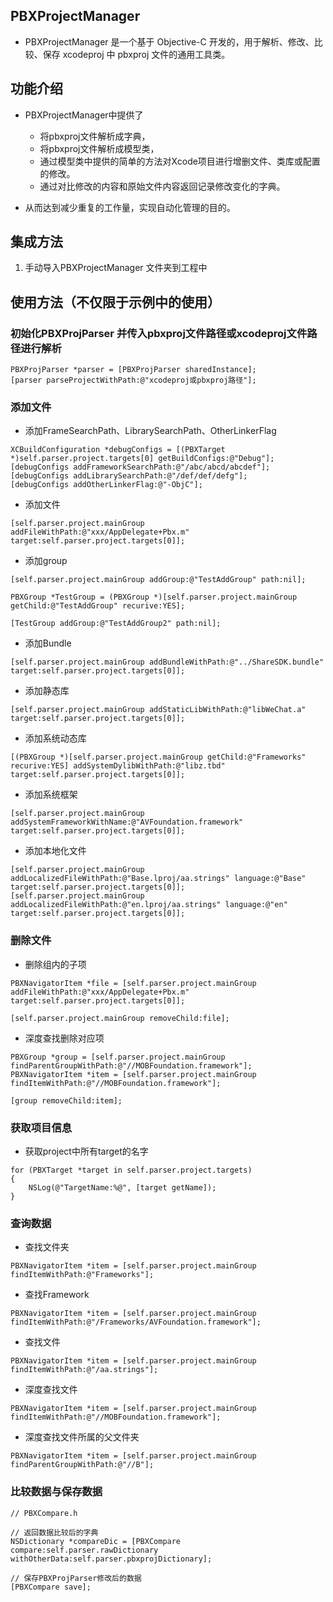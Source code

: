 ## PBXProjectManager
* PBXProjectManager 是一个基于 Objective-C 开发的，用于解析、修改、比较、保存 xcodeproj 中 pbxproj 文件的通用工具类。


## 功能介绍

* PBXProjectManager中提供了

    * 将pbxproj文件解析成字典，
    * 将pbxproj文件解析成模型类，
    * 通过模型类中提供的简单的方法对Xcode项目进行增删文件、类库或配置的修改。
    * 通过对比修改的内容和原始文件内容返回记录修改变化的字典。

* 从而达到减少重复的工作量，实现自动化管理的目的。

## 集成方法
1. 手动导入PBXProjectManager 文件夹到工程中

## 使用方法（不仅限于示例中的使用）

### 初始化PBXProjParser 并传入pbxproj文件路径或xcodeproj文件路径进行解析
```
PBXProjParser *parser = [PBXProjParser sharedInstance];
[parser parseProjectWithPath:@"xcodeproj或pbxproj路径"];
```

### 添加文件
* 添加FrameSearchPath、LibrarySearchPath、OtherLinkerFlag
```
XCBuildConfiguration *debugConfigs = [(PBXTarget *)self.parser.project.targets[0] getBuildConfigs:@"Debug"];
[debugConfigs addFrameworkSearchPath:@"/abc/abcd/abcdef"];
[debugConfigs addLibrarySearchPath:@"/def/def/defg"];
[debugConfigs addOtherLinkerFlag:@"-ObjC"];
```
* 添加文件
```
[self.parser.project.mainGroup addFileWithPath:@"xxx/AppDelegate+Pbx.m" target:self.parser.project.targets[0]];
```
* 添加group
```
[self.parser.project.mainGroup addGroup:@"TestAddGroup" path:nil];
    
PBXGroup *TestGroup = (PBXGroup *)[self.parser.project.mainGroup getChild:@"TestAddGroup" recurive:YES];
    
[TestGroup addGroup:@"TestAddGroup2" path:nil];
```
* 添加Bundle
```
[self.parser.project.mainGroup addBundleWithPath:@"../ShareSDK.bundle" target:self.parser.project.targets[0]];
```
* 添加静态库
```
[self.parser.project.mainGroup addStaticLibWithPath:@"libWeChat.a" target:self.parser.project.targets[0]];
```

* 添加系统动态库
```
[(PBXGroup *)[self.parser.project.mainGroup getChild:@"Frameworks" recurive:YES] addSystemDylibWithPath:@"libz.tbd" target:self.parser.project.targets[0]];
```

* 添加系统框架
```
[self.parser.project.mainGroup addSystemFrameworkWithName:@"AVFoundation.framework" target:self.parser.project.targets[0]];
```
* 添加本地化文件
```
[self.parser.project.mainGroup addLocalizedFileWithPath:@"Base.lproj/aa.strings" language:@"Base" target:self.parser.project.targets[0]];
[self.parser.project.mainGroup addLocalizedFileWithPath:@"en.lproj/aa.strings" language:@"en" target:self.parser.project.targets[0]];
```

### 删除文件
* 删除组内的子项
```
PBXNavigatorItem *file = [self.parser.project.mainGroup addFileWithPath:@"xxx/AppDelegate+Pbx.m" target:self.parser.project.targets[0]];
    
[self.parser.project.mainGroup removeChild:file];
```

* 深度查找删除对应项
```
PBXGroup *group = [self.parser.project.mainGroup findParentGroupWithPath:@"//MOBFoundation.framework"];
PBXNavigatorItem *item = [self.parser.project.mainGroup findItemWithPath:@"//MOBFoundation.framework"];
    
[group removeChild:item];
```

### 获取项目信息

* 获取project中所有target的名字
```
for (PBXTarget *target in self.parser.project.targets)
{
    NSLog(@"TargetName:%@", [target getName]);
}
```

### 查询数据

* 查找文件夹
```
PBXNavigatorItem *item = [self.parser.project.mainGroup findItemWithPath:@"Frameworks"];
```

* 查找Framework
```
PBXNavigatorItem *item = [self.parser.project.mainGroup findItemWithPath:@"/Frameworks/AVFoundation.framework"];
```

* 查找文件
```
PBXNavigatorItem *item = [self.parser.project.mainGroup findItemWithPath:@"/aa.strings"];
```

* 深度查找文件
```
PBXNavigatorItem *item = [self.parser.project.mainGroup findItemWithPath:@"//MOBFoundation.framework"];
```

* 深度查找文件所属的父文件夹
```
PBXNavigatorItem *item = [self.parser.project.mainGroup findParentGroupWithPath:@"//B"];
```

### 比较数据与保存数据
```
// PBXCompare.h

// 返回数据比较后的字典
NSDictionary *compareDic = [PBXCompare compare:self.parser.rawDictionary withOtherData:self.parser.pbxprojDictionary];

// 保存PBXProjParser修改后的数据
[PBXCompare save];
```
